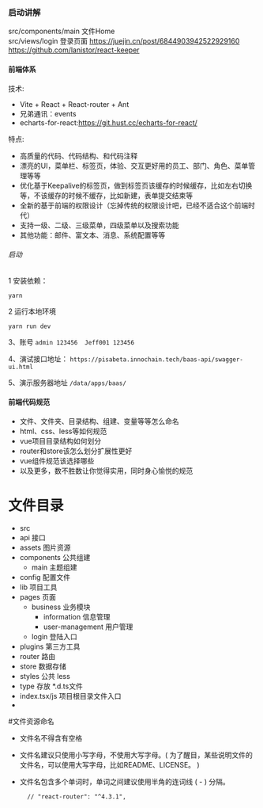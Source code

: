 ### 启动讲解
src/components/main  文件Home  
src/views/login  登录页面
https://juejin.cn/post/6844903942522929160
https://github.com/lanistor/react-keeper
#### 前端体系
技术:
- Vite + React + React-router +  Ant
- 兄弟通讯：events
- echarts-for-react:https://git.hust.cc/echarts-for-react/

特点:
- 高质量的代码、代码结构、和代码注释
- 漂亮的UI，菜单栏、标签页，体验、交互更好用的员工、部门、角色、菜单管理等等
- 优化基于Keepalive的标签页，做到标签页该缓存的时候缓存，比如左右切换等，不该缓存的时候不缓存，比如新建，表单提交结束等
- 全新的基于前端的权限设计（忘掉传统的权限设计吧，已经不适合这个前端时代）
- 支持一级、二级、三级菜单，四级菜单以及搜索功能
- 其他功能：邮件、富文本、消息、系统配置等等

###### 启动
1 安装依赖：

`yarn`

2 运行本地环境

`yarn run dev`

3、账号
`admin 123456  Jeff001 123456`

4、演试接口地址：
`https://pisabeta.innochain.tech/baas-api/swagger-ui.html`

5、演示服务器地址
`/data/apps/baas/`

#### 前端代码规范
- 文件、文件夹、目录结构、组建、变量等等怎么命名
- html、css、less等如何规范
- vue项目目录结构如何划分
- router和store该怎么划分扩展性更好
- vue组件规范该选择哪些
- 以及更多，数不胜数让你觉得实用，同时身心愉悦的规范

# 文件目录 
- src
- api 接口
- assets 图片资源
- components 公共组建
  - main 主题组建
- config 配置文件
- lib 项目工具
- pages 页面
  - business 业务模块
    - information  信息管理
    - user-management  用户管理
  - login 登陆入口
- plugins 第三方工具
- router 路由
- store 数据存储 
- styles 公共 less 
- type 存放 *.d.ts文件
- index.tsx/js 项目根目录文件入口
- 

#文件资源命名
- 文件名不得含有空格
- 文件名建议只使用小写字母，不使用大写字母。( 为了醒目，某些说明文件的文件名，可以使用大写字母，比如README、LICENSE。 )
- 文件名包含多个单词时，单词之间建议使用半角的连词线 ( - ) 分隔。

        // "react-router": "^4.3.1",
